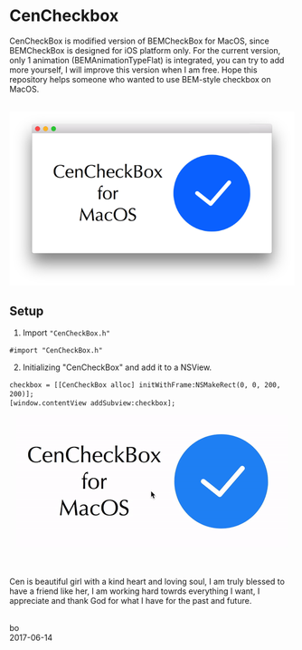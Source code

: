 # CenCheckbox

CenCheckBox is modified version of BEMCheckBox for MacOS, since BEMCheckBox is designed for iOS platform only. For the current version, only 1 animation (BEMAnimationTypeFlat) is integrated, you can try to add more yourself, I will improve this version when I am free. Hope this repository helps someone who wanted to use BEM-style checkbox on MacOS.<br /><br />

<p align="center"> 
<img src="https://github.com/ZHANGneuro/CenCheckbox/blob/master/Screenshot.png">
</p>


## Setup
1. Import ```"CenCheckBox.h"```
```Objective C
#import "CenCheckBox.h"
```


2. Initializing "CenCheckBox" and add it to a NSView. 
```Objective C
checkbox = [[CenCheckBox alloc] initWithFrame:NSMakeRect(0, 0, 200, 200)];
[window.contentView addSubview:checkbox];
```
<p align="center"> 
<img src="https://github.com/ZHANGneuro/CenCheckbox/blob/master/Screen%20Recording.gif">
</p>

<br /><br />
Cen is beautiful girl with a kind heart and loving soul, I am truly blessed to have a friend like her, I am working hard towrds everything I want, I appreciate and thank God for what I have for the past and future. 
<br /><br />

bo <br />
2017-06-14
